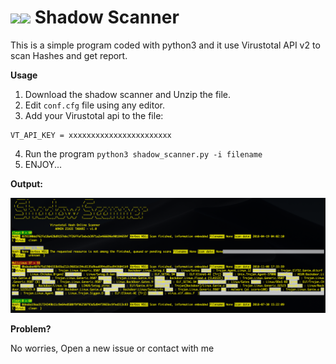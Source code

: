 # <img src="https://cdn-images-1.medium.com/max/1600/1*7EUX9QIjq2x1JyFKcjhXsA.png" width="64"><img src="http://bkrservices.com/wp/wp-content/uploads/2016/02/malware.png" width="48"> Shadow Scanner
This is a simple program coded with python3 and it use Virustotal API v2 to scan Hashes and get report.

**Usage**

1. Download the shadow scanner and Unzip the  file.
2. Edit `conf.cfg` file using any  editor.
3. Add your Virustotal api to the file:
```
VT_API_KEY = xxxxxxxxxxxxxxxxxxxxxxx
```
4. Run the program `python3 shadow_scanner.py -i filename`
5. ENJOY...

**Output:**

<img src="https://github.com/rminz/Shadow_Scanner/blob/master/Screen_Shot.png" width="800">

**Problem?**

No worries, Open a new issue or contact with me
